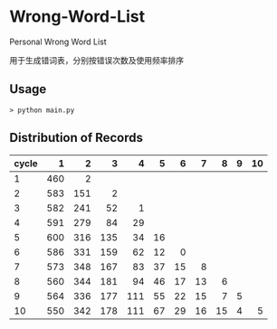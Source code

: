 # Wrong-Word-List

Personal Wrong Word List

用于生成错词表，分别按错误次数及使用频率排序

## Usage

```shell
> python main.py
```

## Distribution of Records

| cycle |    1 |    2 |    3 |    4 |    5 |    6 |    7 |    8 |    9 |   10 |
| :---- | ---: | ---: | ---: | ---: | ---: | ---: | ---: | ---: | ---: | ---: |
| 1     |  460 |    2 |      |      |      |      |      |      |      |      |
| 2     |  583 |  151 |    2 |      |      |      |      |      |      |      |
| 3     |  582 |  241 |   52 |    1 |      |      |      |      |      |      |
| 4     |  591 |  279 |   84 |   29 |      |      |      |      |      |      |
| 5     |  600 |  316 |  135 |   34 |   16 |      |      |      |      |      |
| 6     |  586 |  331 |  159 |   62 |   12 |    0 |      |      |      |      |
| 7     |  573 |  348 |  167 |   83 |   37 |   15 |    8 |      |      |      |
| 8     |  560 |  344 |  181 |   94 |   46 |   17 |   13 |    6 |      |      |
| 9     |  564 |  336 |  177 |  111 |   55 |   22 |   15 |    7 |    5 |      |
| 10    |  550 |  342 |  178 |  111 |   67 |   29 |   16 |   15 |    4 |    5 |
